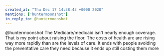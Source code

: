 ```yaml
---
created_at: "Thu Dec 17 14:38:43 +0000 2020"
mentions: ['huntermoonshot']
in_reply_to: @huntermoonshot
---
```


@huntermoonshot The Medicare/medicaid isn't nearly enough coverage. That is my point about raising the floor. The costs of health are are rising way more rapidly than are the levels of care. It ends with people avoiding the preventative care they need because it ends up still costing them more
